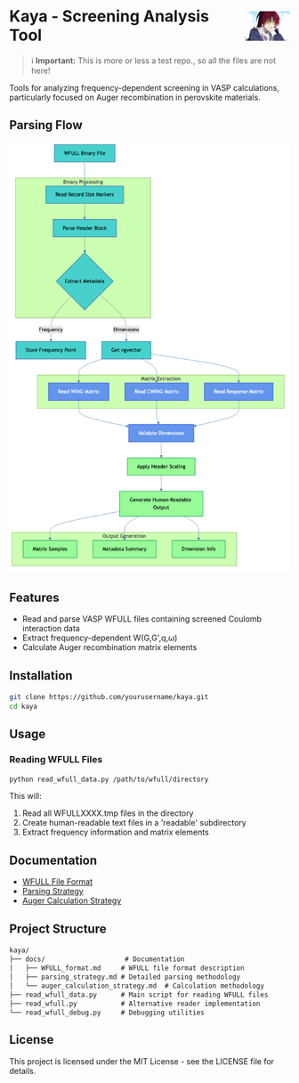 <h1 style="display: flex; align-items: center;">
  <span>Kaya - Screening Analysis Tool</span>
  <img src="docs/kaya.jpg" alt="Kaya" width="80" style="margin-left: 10px;">
</h1>

> ℹ️ **Important:** This is more or less a test repo., so all the files are not here!

Tools for analyzing frequency-dependent screening in VASP calculations, particularly focused on Auger recombination in perovskite materials.

## Parsing Flow

![Parsing Flow Diagram](docs/parsing_flow.png)

## Features

- Read and parse VASP WFULL files containing screened Coulomb interaction data
- Extract frequency-dependent W(G,G',q,ω)
- Calculate Auger recombination matrix elements

## Installation

```bash
git clone https://github.com/yourusername/kaya.git
cd kaya
```

## Usage

### Reading WFULL Files
```bash
python read_wfull_data.py /path/to/wfull/directory
```

This will:
1. Read all WFULLXXXX.tmp files in the directory
2. Create human-readable text files in a 'readable' subdirectory
3. Extract frequency information and matrix elements

## Documentation

- [WFULL File Format](docs/WFULL_format.md)
- [Parsing Strategy](docs/parsing_strategy.md)
- [Auger Calculation Strategy](docs/auger_calculation_strategy.md)

## Project Structure

```
kaya/
├── docs/                    # Documentation
│   ├── WFULL_format.md     # WFULL file format description
│   ├── parsing_strategy.md # Detailed parsing methodology
│   └── auger_calculation_strategy.md  # Calculation methodology
├── read_wfull_data.py      # Main script for reading WFULL files
├── read_wfull.py           # Alternative reader implementation
└── read_wfull_debug.py     # Debugging utilities
```

## License

This project is licensed under the MIT License - see the LICENSE file for details.
